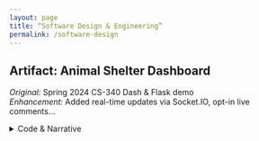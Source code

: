 ```yaml
---
layout: page
title: “Software Design & Engineering”
permalink: /software-design
---
```


## Artifact: Animal Shelter Dashboard

*Original:* Spring 2024 CS-340 Dash & Flask demo  
*Enhancement:* Added real-time updates via Socket.IO, opt-in live comments…

<details>
<summary>Code & Narrative</summary>

```java
// snippet showing DataRepository integration…

